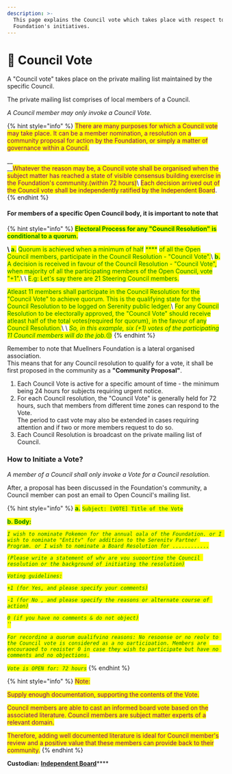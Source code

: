 ```yaml
---
description: >-
  This page explains the Council vote which takes place with respect to
  Foundation's initiatives.
---
```


# 📔 Council Vote

A "Council vote" takes place on the private mailing list maintained by the specific Council.&#x20;

The private mailing list comprises of local members of a Council.

_A Council member may only invoke a Council Vote._&#x20;

{% hint style="info" %}
<mark style="color:purple;">There are many purposes for which a Council vote may take place. It can be a member nomination, a resolution on a community proposal for action by the Foundation, or simply a matter of governance within a Council.</mark>

__\
__<mark style="color:purple;">Whatever the reason may be, a Council vote shall be organised when the subject matter has reached a state of visible consensus building exercise in the Foundation's community.(within 72 hours)</mark>\ <mark style="color:purple;">Each decision arrived out of the Council vote shall be independently ratified by the Independent Board</mark>.
{% endhint %}

#### For members of a specific Open Council body, it is important to note that

{% hint style="info" %}
<mark style="color:green;">**Electoral Process for any "Council Resolution" is conditional to a quorum.**</mark>&#x20;

<mark style="color:purple;">****</mark>\ <mark style="color:purple;">****</mark><mark style="color:green;">**a.**</mark> <mark style="color:green;"></mark><mark style="color:green;">Quorum is achieved when a minimum of half</mark> <mark style="color:green;"></mark><mark style="color:green;">****</mark> <mark style="color:green;"></mark><mark style="color:green;">of all the Open Council members, participate in the Council Resolution - "Council Vote".</mark>\ <mark style="color:green;"></mark><mark style="color:green;">**b.**</mark> <mark style="color:green;"></mark><mark style="color:green;">A decision is received in favour of the Council Resolution - "Council Vote", when majority of all the participating members of the Open Council, vote "+1".</mark>\ <mark style="color:green;"></mark>\ <mark style="color:green;">E.g: Let's say there are 21 Steering Council members.</mark>&#x20;

<mark style="color:green;">Atleast 11 members shall participate in the Council Resolution for the "Council Vote" to achieve quorum. This is the qualifying state for the Council Resolution to be logged on Serenity public ledger.</mark>\ <mark style="color:green;">For any Council Resolution to be electorally approved, the "Council Vote" should receive atleast half of the total votes(required for quorum), in the favour of any Council Resolution.</mark>\ <mark style="color:green;"></mark>\ <mark style="color:green;"></mark>_<mark style="color:green;">So, in this example, six (+1) votes of the participating 11 Council members will do the job.</mark>_<mark style="color:green;">😒</mark> &#x20;
{% endhint %}

Remember to note that Muellners Foundation is a lateral organised association. \
This means that for any Council resolution to qualify for a vote, it shall be first proposed in the community as a **"Community Proposal"**.  &#x20;

1. &#x20;Each Council Vote is active for a specific amount of time - the minimum being 24 hours for subjects requiring urgent notice.&#x20;
2. For each Council resolution, the "Council Vote" is generally held for 72 hours, such that members from different time zones can respond to the Vote. \
   The period to cast vote may also be extended in cases requiring attention and if two or more members request to do so.
3. Each Council Resolution is broadcast on the private mailing list of Council.&#x20;

### How to Initiate a Vote?

_A member of a Council shall only invoke a Vote for a Council resolution._

After, a proposal has been discussed in the Foundation's community, a Council member can post an email to Open Council's mailing list.&#x20;

{% hint style="info" %}
<mark style="color:green;">**a.**</mark> <mark style="color:green;"></mark><mark style="color:green;"></mark> <mark style="color:green;"></mark><mark style="color:green;">`Subject: [VOTE] Title of the Vote`</mark>

<mark style="color:green;">**b. Body:**</mark>

_<mark style="color:green;">`I wish to nominate Pokemon for the annual gala of the Foundation. or I wish to nominate "Entity" for addition to the Serenity Partner Program. or I wish to nominate a Board Resolution for ............`</mark>_

_<mark style="color:green;">`(Please write a statement of why are you supporting the Council resolution or the background of initiating the resolution)`</mark>_

_<mark style="color:green;">`Voting guidelines:`</mark>_

_<mark style="color:green;">`+1 (for Yes, and please specify your comments)`</mark>_

_<mark style="color:green;">`-1 (for No , and please specify the reasons or alternate course of action)`</mark>_&#x20;

_<mark style="color:green;">`0 (if you have no comments & do not object)`</mark>_\
_<mark style="color:green;">``</mark>_

_<mark style="color:green;">`For recording a quorum qualifying reasons: No response or no reply to the Council vote is considered as a no participation. Members are encouraged to register 0 in case they wish to participate but have no comments and no objections.`</mark>_&#x20;

_<mark style="color:green;">`Vote is OPEN for: 72 hours`</mark>_
{% endhint %}

{% hint style="info" %}
<mark style="color:purple;">Note:</mark>

<mark style="color:purple;">Supply enough documentation, supporting the contents of the Vote.</mark>

<mark style="color:purple;">Council members are able to cast an informed board vote based on the associated literature. Council members are subject matter experts of a relevant domain.</mark>&#x20;

<mark style="color:purple;">Therefore, adding well documented literature is ideal for Council member's review and a positive value that these members can provide back to their community.</mark>
{% endhint %}

**Custodian:** [**Independent Board**](../statutes-muellners-foundation/independent-board.md)****

